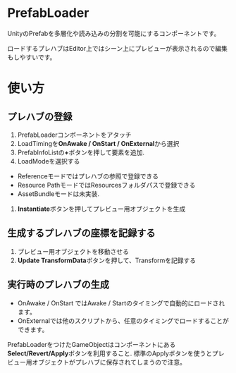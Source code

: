# PrefabLoader
UnityのPrefabを多層化や読み込みの分割を可能にするコンポーネントです。

ロードするプレハブはEditor上ではシーン上にプレビューが表示されるので編集もしやすいです。

# 使い方

## プレハブの登録
1. PrefabLoaderコンポーネントをアタッチ  
1. LoadTimingを<b>OnAwake / OnStart / OnExternal</b>から選択
1. PrefabInfoListの<b>+</b>ボタンを押して要素を追加.
1. LoadModeを選択する
 * Referenceモードではプレハブの参照で登録できる
 * Resource PathモードではResourcesフォルダパスで登録できる
 * AssetBundleモードは未実装.
1. <b>Instantiate</b>ボタンを押してプレビュー用オブジェクトを生成

## 生成するプレハブの座標を記録する

1. プレビュー用オブジェクトを移動させる
1. <b>Update TransformData</b>ボタンを押して、Transformを記録する

## 実行時のプレハブの生成
* OnAwake / OnStart ではAwake / Startのタイミングで自動的にロードされます。
* OnExternalでは他のスクリプトから、任意のタイミングでロードすることができます。

PrefabLoaderをつけたGameObjectはコンポーネントにある<b>Select/Revert/Apply</b>ボタンを利用すること.
標準のApplyボタンを使うとプレビュー用オブジェクトがプレハブに保存されてしまうので注意。
